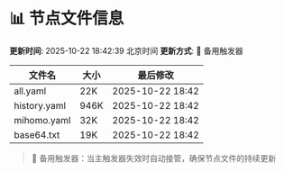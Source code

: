 # 📊 节点文件信息

**更新时间**: 2025-10-22 18:42:39 北京时间
**更新方式**: 🔄 备用触发器

| 文件名 | 大小 | 最后修改 |
|--------|------|----------|
| all.yaml | 22K | 2025-10-22 18:42 |
| history.yaml | 946K | 2025-10-22 18:42 |
| mihomo.yaml | 32K | 2025-10-22 18:42 |
| base64.txt | 19K | 2025-10-22 18:42 |

> 🔄 备用触发器：当主触发器失效时自动接管，确保节点文件的持续更新
